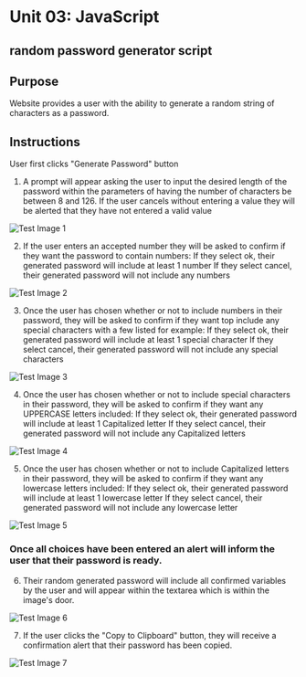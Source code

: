 # Unit 03: JavaScript
## random password generator script

## Purpose
Website provides a user with the ability to generate a random string of characters as a password.

## Instructions
User first clicks "Generate Password" button

1. A prompt will appear asking the user to input the desired length of the password within the parameters of having the number of characters be between 8 and 126.
  If the user cancels without entering a value they will be alerted that they have not entered a valid value
  
  ![Test Image 1](https://github.com/HallRB/Unit-03-JavaScript/blob/master/images/image1.JPG)

2. If the user enters an accepted number they will be asked to confirm if they want the password to contain numbers:
  If they select ok, their generated password will include at least 1 number
  If they select cancel, their generated password will not include any numbers
  
  ![Test Image 2](https://github.com/HallRB/Unit-03-JavaScript/blob/master/images/image2.JPG)
  
3. Once the user has chosen whether or not to include numbers in their password, they will be asked to confirm if they want top include any special characters with a few listed for example:
  If they select ok, their generated password will include at least 1 special character
  If they select cancel, their generated password will not include any special characters
  
  ![Test Image 3](https://github.com/HallRB/Unit-03-JavaScript/blob/master/images/image3.JPG)
  
4. Once the user has chosen whether or not to include special characters in their password, they will be asked to confirm if they want any UPPERCASE letters included:
  If they select ok, their generated password will include at least 1 Capitalized letter
  If they select cancel, their generated password will not include any Capitalized letters
  
  ![Test Image 4](https://github.com/HallRB/Unit-03-JavaScript/blob/master/images/image4.JPG)
  
5. Once the user has chosen whether or not to include Capitalized letters in their password, they will be asked to confirm if they want any lowercase letters included:
  If they select ok, their generated password will include at least 1 lowercase letter
  If they select cancel, their generated password will not include any lowercase letter
  
![Test Image 5](https://github.com/HallRB/Unit-03-JavaScript/blob/master/images/image5.JPG)

### Once all choices have been entered an alert will inform the user that their password is ready.

6. Their random generated password will include all confirmed variables by the user and will appear within the textarea which is within the image's door.

![Test Image 6](https://github.com/HallRB/Unit-03-JavaScript/blob/master/images/image6.JPG)

7. If the user clicks the "Copy to Clipboard" button, they will receive a confirmation alert that their password has been copied.

![Test Image 7](https://github.com/HallRB/Unit-03-JavaScript/blob/master/images/image7.JPG)

